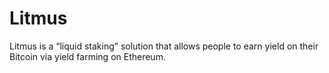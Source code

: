 # Litmus

Litmus is a “liquid staking” solution that allows people to earn yield on their Bitcoin via yield farming on Ethereum.
